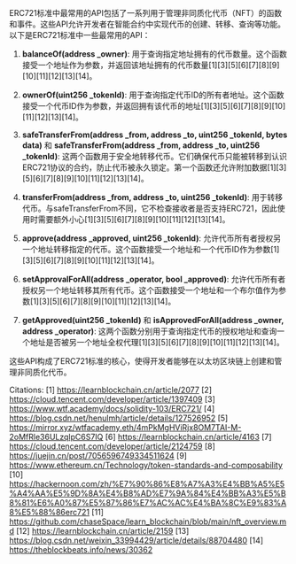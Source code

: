 ERC721标准中最常用的API包括了一系列用于管理非同质化代币（NFT）的函数和事件。这些API允许开发者在智能合约中实现代币的创建、转移、查询等功能。以下是ERC721标准中一些最常用的API：

1. **balanceOf(address _owner)**: 用于查询指定地址拥有的代币数量。这个函数接受一个地址作为参数，并返回该地址拥有的代币数量[1][3][5][6][7][8][9][10][11][12][13][14]。

2. **ownerOf(uint256 _tokenId)**: 用于查询指定代币ID的所有者地址。这个函数接受一个代币ID作为参数，并返回拥有该代币的地址[1][3][5][6][7][8][9][10][11][12][13][14]。

3. **safeTransferFrom(address _from, address _to, uint256 _tokenId, bytes data)** 和 **safeTransferFrom(address _from, address _to, uint256 _tokenId)**: 这两个函数用于安全地转移代币。它们确保代币只能被转移到认识ERC721协议的合约，防止代币被永久锁定。第一个函数还允许附加数据[1][3][5][6][7][8][9][10][11][12][13][14]。

4. **transferFrom(address _from, address _to, uint256 _tokenId)**: 用于转移代币。与safeTransferFrom不同，它不检查接收者是否支持ERC721，因此使用时需要额外小心[1][3][5][6][7][8][9][10][11][12][13][14]。

5. **approve(address _approved, uint256 _tokenId)**: 允许代币所有者授权另一个地址转移指定的代币。这个函数接受一个地址和一个代币ID作为参数[1][3][5][6][7][8][9][10][11][12][13][14]。

6. **setApprovalForAll(address _operator, bool _approved)**: 允许代币所有者授权另一个地址转移其所有代币。这个函数接受一个地址和一个布尔值作为参数[1][3][5][6][7][8][9][10][11][12][13][14]。

7. **getApproved(uint256 _tokenId)** 和 **isApprovedForAll(address _owner, address _operator)**: 这两个函数分别用于查询指定代币的授权地址和查询一个地址是否被另一个地址全权代理[1][3][5][6][7][8][9][10][11][12][13][14]。

这些API构成了ERC721标准的核心，使得开发者能够在以太坊区块链上创建和管理非同质化代币。

Citations:
[1] https://learnblockchain.cn/article/2077
[2] https://cloud.tencent.com/developer/article/1397409
[3] https://www.wtf.academy/docs/solidity-103/ERC721/
[4] https://blog.csdn.net/henulmh/article/details/127526952
[5] https://mirror.xyz/wtfacademy.eth/4mPkMgHViRjx8OM7TAI-M-2oMfRle36ULzqlpC6S7IQ
[6] https://learnblockchain.cn/article/4163
[7] https://cloud.tencent.com/developer/article/2124759
[8] https://juejin.cn/post/7056596749334511624
[9] https://www.ethereum.cn/Technology/token-standards-and-composability
[10] https://hackernoon.com/zh/%E7%90%86%E8%A7%A3%E4%BB%A5%E5%A4%AA%E5%9D%8A%E4%B8%AD%E7%9A%84%E4%BB%A3%E5%B8%81%E6%A0%87%E5%87%86%E7%AC%AC%E4%BA%8C%E9%83%A8%E5%88%86erc721
[11] https://github.com/chaseSpace/learn_blockchain/blob/main/nft_overview.md
[12] https://learnblockchain.cn/article/2159
[13] https://blog.csdn.net/weixin_33994429/article/details/88704480
[14] https://theblockbeats.info/news/30362